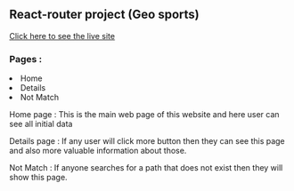 <h2>React-router project (Geo sports)</h2>
<a href='https://geo-sports.netlify.app/' target='_blank'>Click here to see the live site</a>
<h3>Pages :</h3>
<li>Home</li>
<li>Details</li>
<li>Not Match</li>
<P>Home page : This is the main web page of this website and here user can see all initial data</P>
<P>Details page : If any user will click more button then they can see this page and also more valuable information about those. </P>
<P>Not Match : If anyone searches for a path that does not exist then they will show this page. </P>
